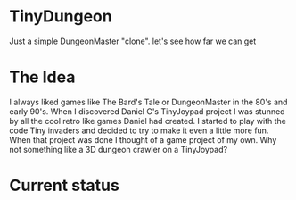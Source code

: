 # TinyDungeon
 Just a simple DungeonMaster "clone". let's see how far we can get

# The Idea
I always liked games like The Bard's Tale or DungeonMaster in the 80's and early 90's.
When I discovered Daniel C's TinyJoypad project I was stunned by all the cool retro like
games Daniel had created. 
I started to play with the code Tiny invaders and decided to try to make it even a little more fun.
When that project was done I thought of a game project of my own.
Why not something like a 3D dungeon crawler on a TinyJoypad?

# Current status